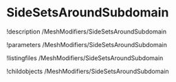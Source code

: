 <!-- MOOSE Documentation Stub: Remove this when content is added. -->

# SideSetsAroundSubdomain
!description /MeshModifiers/SideSetsAroundSubdomain

!parameters /MeshModifiers/SideSetsAroundSubdomain

!listingfiles /MeshModifiers/SideSetsAroundSubdomain

!childobjects /MeshModifiers/SideSetsAroundSubdomain

